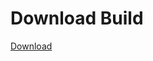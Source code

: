 
# Download Build
[Download](https://github.com/Carmelosmexy1/Zoid-Updated/releases/tag/Download)
          





























































































